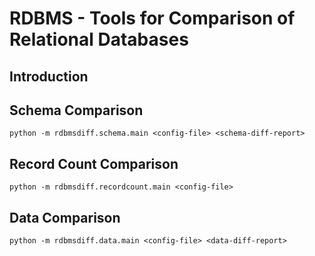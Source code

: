 # RDBMS - Tools for Comparison of Relational Databases

## Introduction

## Schema Comparison

```
python -m rdbmsdiff.schema.main <config-file> <schema-diff-report>
```

## Record Count Comparison

```
python -m rdbmsdiff.recordcount.main <config-file>
```

## Data Comparison

```
python -m rdbmsdiff.data.main <config-file> <data-diff-report>
```